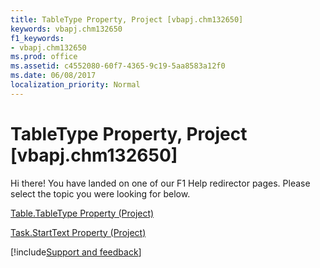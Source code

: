 ```yaml
---
title: TableType Property, Project [vbapj.chm132650]
keywords: vbapj.chm132650
f1_keywords:
- vbapj.chm132650
ms.prod: office
ms.assetid: c4552080-60f7-4365-9c19-5aa8583a12f0
ms.date: 06/08/2017
localization_priority: Normal
---
```



# TableType Property, Project [vbapj.chm132650]

Hi there! You have landed on one of our F1 Help redirector pages. Please select the topic you were looking for below.

[Table.TableType Property (Project)](https://msdn.microsoft.com/library/941b0bc0-e4f3-3eee-d54f-183cfbcdd7d9%28Office.15%29.aspx)

[Task.StartText Property (Project)](https://msdn.microsoft.com/library/32a19317-a16b-c64f-d21f-cdb76d182743%28Office.15%29.aspx)

[!include[Support and feedback](~/includes/feedback-boilerplate.md)]